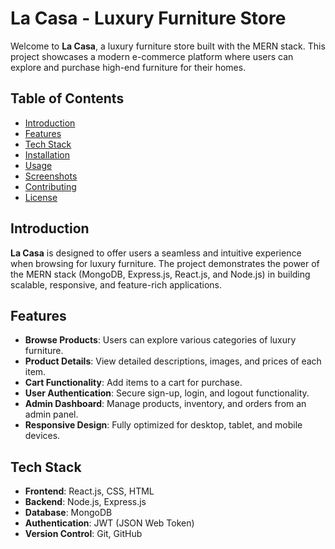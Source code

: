 # La Casa - Luxury Furniture Store

Welcome to **La Casa**, a luxury furniture store built with the MERN stack. This project showcases a modern e-commerce platform where users can explore and purchase high-end furniture for their homes.

## Table of Contents
- [Introduction](#introduction)
- [Features](#features)
- [Tech Stack](#tech-stack)
- [Installation](#installation)
- [Usage](#usage)
- [Screenshots](#screenshots)
- [Contributing](#contributing)
- [License](#license)

## Introduction
**La Casa** is designed to offer users a seamless and intuitive experience when browsing for luxury furniture. The project demonstrates the power of the MERN stack (MongoDB, Express.js, React.js, and Node.js) in building scalable, responsive, and feature-rich applications.

## Features
- **Browse Products**: Users can explore various categories of luxury furniture.
- **Product Details**: View detailed descriptions, images, and prices of each item.
- **Cart Functionality**: Add items to a cart for purchase.
- **User Authentication**: Secure sign-up, login, and logout functionality.
- **Admin Dashboard**: Manage products, inventory, and orders from an admin panel.
- **Responsive Design**: Fully optimized for desktop, tablet, and mobile devices.

## Tech Stack
- **Frontend**: React.js, CSS, HTML
- **Backend**: Node.js, Express.js
- **Database**: MongoDB
- **Authentication**: JWT (JSON Web Token)
- **Version Control**: Git, GitHub
